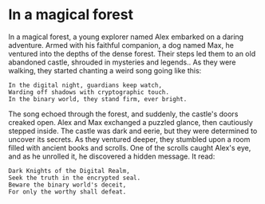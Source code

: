 # In a magical forest 

In a magical forest, a young explorer named Alex embarked on a daring adventure. Armed with his faithful companion, a dog named Max, he ventured into the depths of the dense forest. Their steps led them to an old abandoned castle, shrouded in mysteries and legends.. As they were walking, they started chanting a weird song going like this:

```
In the digital night, guardians keep watch,  
Warding off shadows with cryptographic touch.  
In the binary world, they stand firm, ever bright.
```

The song echoed through the forest, and suddenly, the castle's doors creaked open. Alex and Max exchanged a puzzled glance, then cautiously stepped inside. The castle was dark and eerie, but they were determined to uncover its secrets. As they ventured deeper, they stumbled upon a room filled with ancient books and scrolls. One of the scrolls caught Alex's eye, and as he unrolled it, he discovered a hidden message. It read:

```
Dark Knights of the Digital Realm,
Seek the truth in the encrypted seal.
Beware the binary world's deceit,
For only the worthy shall defeat.
```

